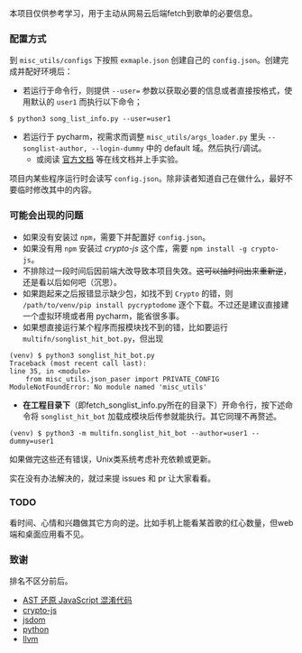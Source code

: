 本项目仅供参考学习，用于主动从网易云后端fetch到歌单的必要信息。

### 配置方式

到 `misc_utils/configs` 下按照 `exmaple.json` 创建自己的 `config.json`。创建完成并配好环境后：

- 若运行于命令行，则提供 `--user=` 参数以获取必要的信息或者直接按格式，使用默认的 `user1` 而执行以下命令；

```shell
$ python3 song_list_info.py --user=user1
```

- 若运行于 pycharm，视需求而调整 `misc_utils/args_loader.py` 里头 `--songlist-author, --login-dummy` 中的 default 域。然后执行/调试。
    - 或阅读 [官方文档](https://docs.python.org/3/library/argparse.html#parents) 等在线文档并上手实验。

项目内某些程序运行时会读写 `config.json`。除非读者知道自己在做什么，最好不要临时修改其中的内容。

### 可能会出现的问题

- 如果没有安装过 `npm`，需要下并配置好 `config.json`。
- 如果没有用 `npm` 安装过 _crypto-js_ 这个库，需要 `npm install -g crypto-js`。
- 不排除过一段时间后因前端大改导致本项目失效。~~这可以抽时间出来重新逆~~，还是看以后如何吧（沉思）。
- 如果跑起来之后报错显示缺少包，如找不到 `Crypto` 的错，则 `/path/to/venv/pip install pycryptodome` 逐个下载。不过还是建议直接建一个虚拟环境或者用 pycharm，能省很多事。
- 如果想直接运行某个程序而报模块找不到的错，比如要运行 `multifn/songlist_hit_bot.py`，但出现

```shell
(venv) $ python3 songlist_hit_bot.py
Traceback (most recent call last):
line 35, in <module>
    from misc_utils.json_paser import PRIVATE_CONFIG
ModuleNotFoundError: No module named 'misc_utils'
```
  - **在工程目录下**（即fetch_songlist_info.py所在的目录下）开命令行，按下述命令将 `songlist_hit_bot` 加载成模块后传参就能执行。其它同理不再赘述。
```shell
(venv) $ python3 -m multifn.songlist_hit_bot --author=user1 --dummy=user1
```

如果做完这些还有错误，Unix类系统考虑补充依赖或更新。

实在没有办法解决的，就过来提 issues 和 pr 让大家看看。

### TODO

看时间、心情和兴趣做其它方向的逆。比如手机上能看某首歌的红心数量，但web端和桌面应用看不见。

### 致谢
排名不区分前后。

- [AST 还原 JavaScript 混淆代码](https://www.52pojie.cn/thread-1744206-1-1.html)
- [crypto-js](https://github.com/crypto-js/crypto-js)
- [jsdom](https://www.npmjs.com/package/jsdom)
- [python](https://www.python.org/)
- [llvm](https://github.com/llvm/llvm-project/)
